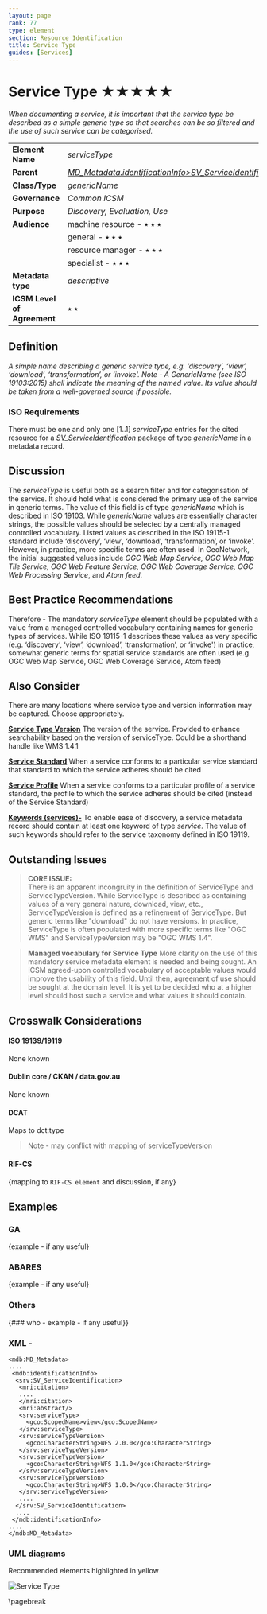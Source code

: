 ```yaml
---
layout: page
rank: 77
type: element
section: Resource Identification
title: Service Type
guides: [Services]
---
```

# Service Type ★★★★★ 

*When documenting a service, it is important that the service type be described as a simple generic type so that searches can be so filtered and the use of such service can be categorised.*

| | |
| --- | --- |
| **Element Name** | *serviceType* |
| **Parent** | *[MD_Metadata.identificationInfo>SV_ServiceIdentification](./ServiceIdentification)* |
| **Class/Type** | *genericName* |
| **Governance** | *Common ICSM* |
| **Purpose** | *Discovery, Evaluation, Use* |
| **Audience** | machine resource - ⭑ ⭑ ⭑ |
| | general - ⭑ ⭑ ⭑ |
| | resource manager - ⭑ ⭑ ⭑ |
| | specialist - ⭑ ⭑ ⭑ |
| **Metadata type** | *descriptive* |
| **ICSM Level of Agreement** | ⭑ ⭑ |

## Definition  
*A simple name describing a generic service type, e.g. ‘discovery’, ‘view’, ‘download’, ‘transformation’, or ‘invoke'. Note - A GenericName (see ISO 19103:2015) shall indicate the meaning of the named value. Its value should be taken from a well-governed source if possible.*

### ISO Requirements

There must be one and only one [1..1] *serviceType* entries for the cited resource for a *[SV_ServiceIdentification](./ServiceIdentification)* package of type *genericName* in a metadata record.

## Discussion  
The *serviceType* is useful both as a search filter and for categorisation of the service. It should hold what is considered the primary use of the service in generic terms. The value of this field is of type *genericName* which is described in ISO 19103. While *genericName* values are essentially character strings, the possible values should be selected by a centrally managed controlled vocabulary. Listed values as described in the ISO 19115-1 standard include ‘discovery’, ‘view’, ‘download’, ‘transformation’, or ‘invoke'. However, in practice, more specific terms are often used. In GeoNetwork, the initial suggested values include *OGC Web Map Service, OGC Web Map Tile Service, OGC Web Feature Service, OGC Web Coverage Service, OGC Web Processing Service*, and *Atom feed*. 

## Best Practice Recommendations 

Therefore - The mandatory *serviceType* element should be populated with a value from a managed controlled vocabulary containing names for generic types of services. While ISO 19115-1 describes these values as very specific (e.g. ‘discovery’, ‘view’, ‘download’, ‘transformation’, or ‘invoke') in practice, somewhat generic terms for spatial service standards are often used (e.g. OGC Web Map Service, OGC Web Coverage Service, Atom feed)

## Also Consider
There are many locations where service type and version information may be captured. Choose appropriately.

**[Service Type Version](./ServiceTypeVersion)** The version of the service. Provided to enhance searchability based on the version of serviceType. Could be a shorthand handle like WMS 1.4.1

**[Service Standard](./ServiceStandard)** When a service conforms to a particular service standard that standard to which the service adheres should be cited

**[Service Profile](./ServiceProfile)** When a service conforms to a particular profile of a service standard, the profile to which the service adheres should be cited (instead of the Service Standard)

**[Keywords (services)-](./Keywords)** To enable ease of discovery, a service metadata record should contain at least one keyword of type *service*. The value of such keywords should refer to the service taxonomy defined in ISO 19119.

## Outstanding Issues

> **CORE ISSUE:**  
There is an apparent incongruity in the definition of ServiceType and ServiceTypeVersion. While ServiceType is described as containing values of a very general nature, download, view, etc., ServiceTypeVersion is defined as a refinement of ServiceType. But generic terms like "download" do not have versions. In practice, ServiceType is often populated with more specific terms like "OGC WMS" and ServiceTypeVersion may be "OGC WMS 1.4".

> **Managed vocabulary for Service Type**
More clarity on the use of this mandatory service metadata element is needed and being sought. An ICSM agreed-upon controlled vocabulary of acceptable values would improve the usability of this field. Until then, agreement of use should be sought at the domain level. It is yet to be decided who at a higher level should host such a service and what values it should contain.


## Crosswalk Considerations 

#### ISO 19139/19119
None known

#### Dublin core / CKAN / data.gov.au 
None known

#### DCAT 
Maps to dct:type 
>Note - may conflict with mapping of serviceTypeVersion

#### RIF-CS
{mapping to `RIF-CS element` and discussion, if any}

## Examples

### GA
{example - if any useful}

### ABARES
{example - if any useful}

### Others
{### who - example - if any useful}}

### XML -

```
<mdb:MD_Metadata>
....
 <mdb:identificationInfo>
  <srv:SV_ServiceIdentification>
   <mri:citation>
   ....
   </mri:citation>
   <mri:abstract/>
   <srv:serviceType>
     <gco:ScopedName>view</gco:ScopedName>
   </srv:serviceType>
   <srv:serviceTypeVersion>
     <gco:CharacterString>WFS 2.0.0</gco:CharacterString>
   </srv:serviceTypeVersion>
   <srv:serviceTypeVersion>
     <gco:CharacterString>WFS 1.1.0</gco:CharacterString>
   </srv:serviceTypeVersion>
   <srv:serviceTypeVersion>
     <gco:CharacterString>WFS 1.0.0</gco:CharacterString>
   </srv:serviceTypeVersion>
   ....
  </srv:SV_ServiceIdentification>
  ....
 </mdb:identificationInfo>
....
</mdb:MD_Metadata>
```

### UML diagrams
Recommended elements highlighted in yellow

![Service Type](../images/ServiceType.png)

\pagebreak

